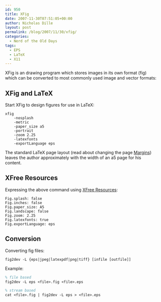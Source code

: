 ```yaml
---
id: 950
title: XFig
date: 2007-11-30T07:51:05+00:00
author: Nicholas Dille
layout: post
permalink: /blog/2007/11/30/xfig/
categories:
  - Nerd of the Old Days
tags:
  - EPS
  - LaTeX
  - X11
---
```

XFig is an drawing program which stores images in its own format (fig) which can be converted to most commonly used image and vector formats:<!--more-->

## XFig and LaTeX

Start XFig to design figures for use in LaTeX:

```
xfig
    -nosplash
    -metric
    -paper_size a5
    -portrait
    -zoom 2.25
    -latexfonts
    -exportLanguage eps
```

The standard LaTeX page layout (read about changing the page [Margins](/blog/2007/11/30/page-margins/)) leaves the author approximately with the width of an a5 page for his content.

## XFree Resources

Expressing the above command using [XFree Resources](/blog/2003/09/21/xfree-resources/):

```
Fig.splash: false
Fig.inches: false
Fig.paper_size: A5
Fig.landscape: false
Fig.zoom: 2.25
Fig.latexfonts: true
Fig.exportLanguage: eps
```

## Conversion

Converting fig files:

```
fig2dev -L {eps|jpeg|latexpdf|png|tiff} [infile [outfile]]
```

Example:

```latex
% file based
fig2dev -L eps <file>.fig <file>.eps

% stream based
cat <file>.fig | fig2dev -L eps > <file>.eps
```